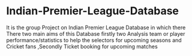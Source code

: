 # Indian-Premier-League-Database
It is the group Project on Indian Premier League Database in which there There two  main aims  of this Database firstly two Analysis team or player performance/statistics to help the selectors for upcoming seasons and Cricket fans ,Secondly Ticket booking for upcoming  matches 
